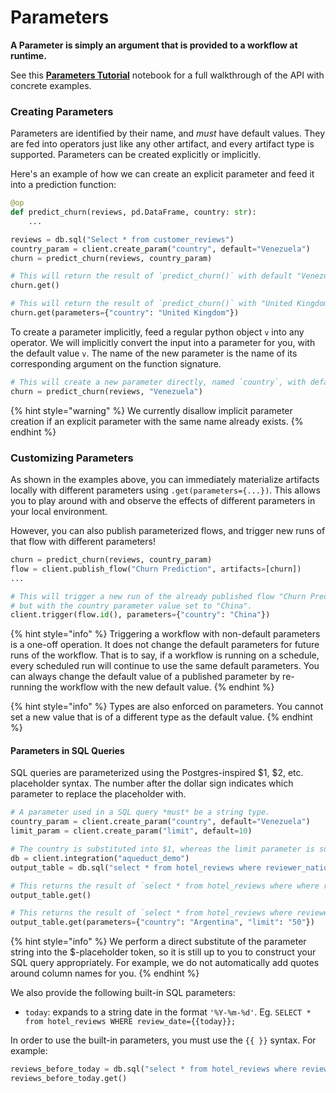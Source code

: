 # Parameters

**A Parameter is simply an argument that is provided to a workflow at runtime.**

See this [**Parameters Tutorial**](example-workflows/parameters-tutorial.md) notebook for a full walkthrough of the API with concrete examples.

### Creating Parameters

Parameters are identified by their name, and _must_ have default values. They are fed into operators just like any other artifact, and every artifact type is supported. Parameters can be created explicitly or implicitly.

Here's an example of how we can create an explicit parameter and feed it into a prediction function:

```python
@op
def predict_churn(reviews, pd.DataFrame, country: str):
    ...

reviews = db.sql("Select * from customer_reviews")
country_param = client.create_param("country", default="Venezuela") 
churn = predict_churn(reviews, country_param)

# This will return the result of `predict_churn()` with default "Venezuela" as the country input.
churn.get()

# This will return the result of `predict_churn()` with "United Kingdom" as the country input.
churn.get(parameters={"country": "United Kingdom"})
```

To create a parameter implicitly, feed a regular python object `v` into any operator. We will implicitly convert the input into a parameter for you, with the default value `v`. The name of the new parameter is the name of its corresponding argument on the function signature.

```python
# This will create a new parameter directly, named `country`, with default value `Venezuela`.
churn = predict_churn(reviews, "Venezuela")
```

{% hint style="warning" %}
We currently disallow implicit parameter creation if an explicit parameter with the same name already exists.
{% endhint %}

### Customizing Parameters

As shown in the examples above, you can immediately materialize artifacts locally with different parameters using `.get(parameters={...})`. This allows you to play around with and observe the effects of different parameters in your local environment.

However, you can also publish parameterized flows, and trigger new runs of that flow with different parameters!

```python
churn = predict_churn(reviews, country_param)
flow = client.publish_flow("Churn Prediction", artifacts=[churn])
...

# This will trigger a new run of the already published flow "Churn Prediction",
# but with the country parameter value set to "China".
client.trigger(flow.id(), parameters={"country": "China"})
```

{% hint style="info" %}
Triggering a workflow with non-default parameters is a one-off operation. It does not change the default parameters for future runs of the workflow. That is to say, if a workflow is running on a schedule, every scheduled run will continue to use the same default parameters. You can always change the default value of a published parameter by re-running the workflow with the new default value.
{% endhint %}

{% hint style="info" %}
Types are also enforced on parameters. You cannot set a new value that is of a different type as the default value.
{% endhint %}

#### Parameters in SQL Queries

SQL queries are parameterized using the Postgres-inspired $1, $2, etc. placeholder syntax. The number after the dollar sign indicates which parameter to replace the placeholder with.

```python
# A parameter used in a SQL query *must* be a string type.
country_param = client.create_param("country", default="Venezuela")
limit_param = client.create_param("limit", default=10)

# The country is substituted into $1, whereas the limit parameter is substituted into $2.
db = client.integration("aqueduct_demo")
output_table = db.sql("select * from hotel_reviews where reviewer_nationality=' $1 ' limit $2", parameters=[country_param, limit_param])

# This returns the result of `select * from hotel_reviews where where reviewer_nationality=' Venezuela ' limit 10;`
output_table.get()

# This returns the result of `select * from hotel_reviews where reviewer_nationality=' Argentina ' limit 50;`
output_table.get(parameters={"country": "Argentina", "limit": "50"})
```

{% hint style="info" %}
We perform a direct substitute of the parameter string into the $-placeholder token, so it is still up to you to construct your SQL query appropriately. For example, we do not automatically add quotes around column names for you.
{% endhint %}

We also provide the following built-in SQL parameters:

* `today`: expands to a string date in the format `'%Y-%m-%d'`. Eg. `SELECT * from hotel_reviews WHERE review_date={{today}};`

In order to use the built-in parameters, you must use the `{{ }}` syntax. For example:

```python
reviews_before_today = db.sql("select * from hotel_reviews where review_date < {{ today }}")
reviews_before_today.get()
```